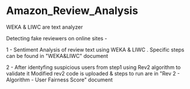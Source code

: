 # Amazon_Review_Analysis 

WEKA & LIWC are text analyzer

Detecting fake reviewers on online sites -

1 - Sentiment Analysis of review text using WEKA & LIWC .
    Specific steps can be found in "WEKA&LIWC" document
    
2 - After identyfing suspicious users from step1 using Rev2 algorithm to validate it
    Modified rev2 code is uploaded & steps to run are in "Rev 2 - Algorithm - User Fairness Score" document 
